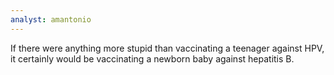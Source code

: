 ```yaml
---
analyst: amantonio
---
```


If there were anything more stupid than vaccinating a teenager against HPV, it certainly would be vaccinating a newborn baby against hepatitis B.
